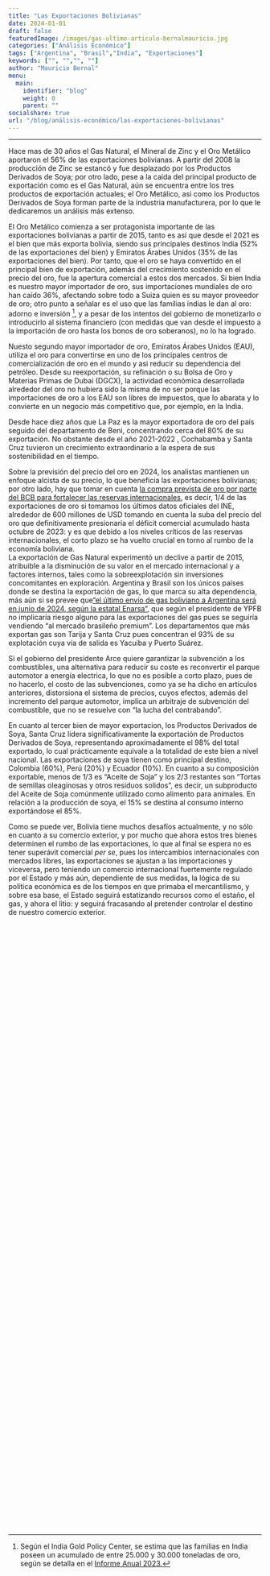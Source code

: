 ```yaml
---
title: "Las Exportaciones Bolivianas"
date: 2024-01-01
draft: false
featuredImage: /images/gas-ultimo-articulo-bernalmauricio.jpg
categories: ["Análisis Económico"]
tags: ["Argentina", "Brasil","India", "Exportaciones"]
keywords: ["", "","", ""]
author: "Mauricio Bernal"
menu:
  main:
    identifier: "blog"
    weight: 0 
    parent: ""
socialshare: true
url: "/blog/análisis-económico/las-exportaciones-bolivianas"
---
```


<script src="/rmarkdown-libs/htmlwidgets/htmlwidgets.js"></script>
<script src="/rmarkdown-libs/plotly-binding/plotly.js"></script>
<script src="/rmarkdown-libs/typedarray/typedarray.min.js"></script>
<script src="/rmarkdown-libs/jquery/jquery.min.js"></script>
<link href="/rmarkdown-libs/crosstalk/css/crosstalk.min.css" rel="stylesheet" />
<script src="/rmarkdown-libs/crosstalk/js/crosstalk.min.js"></script>
<link href="/rmarkdown-libs/plotly-htmlwidgets-css/plotly-htmlwidgets.css" rel="stylesheet" />
<script src="/rmarkdown-libs/plotly-main/plotly-latest.min.js"></script>

------------------------------------------------------------------------

Hace mas de 30 años el Gas Natural, el Mineral de Zinc y el Oro Metálico aportaron el 56% de las exportaciones bolivianas. A partir del 2008 la producción de Zinc se estancó y fue desplazado por los Productos Derivados de Soya; por otro lado, pese a la caída del principal producto de exportación como es el Gas Natural, aún se encuentra entre los tres productos de exportación actuales; el Oro Metálico, asi como los Productos Derivados de Soya forman parte de la industria manufacturera, por lo que le dedicaremos un análisis más extenso.

El Oro Metálico comienza a ser protagonista importante de las exportaciones bolivianas a partir de 2015, tanto es así que desde el 2021 es el bien que más exporta bolivia, siendo sus principales destinos India (52% de las exportaciones del bien) y Emiratos Árabes Unidos (35% de las exportaciones del bien). Por tanto, que el oro se haya convertido en el principal bien de exportación, además del crecimiento sostenido en el precio del oro, fue la apertura comercial a estos dos mercados. Si bien India es nuestro mayor importador de oro, sus importaciones mundiales de oro han caído 36%, afectando sobre todo a Suiza quien es su mayor proveedor de oro; otro punto a señalar es el uso que las familias indias le dan al oro: adorno e inversión [^1], y a pesar de los intentos del gobierno de monetizarlo o introducirlo al sistema financiero (con medidas que van desde el impuesto a la importación de oro hasta los bonos de oro soberanos), no lo ha logrado.

Nuesto segundo mayor importador de oro, Emiratos Árabes Unidos (EAU), utiliza el oro para convertirse en uno de los principales centros de comercialización de oro en el mundo y asi reducir su dependencia del petróleo. Desde su reexportación, su refinación o su Bolsa de Oro y Materias Primas de Dubai (DGCX), la actividad económica desarrollada alrededor del oro no hubiera sido la misma de no ser porque las importaciones de oro a los EAU son libres de impuestos, que lo abarata y lo convierte en un negocio más competitivo que, por ejemplo, en la India.

Desde hace diez años que La Paz es la mayor exportadora de oro del país seguido del departamento de Beni, concentrando cerca del 80% de su exportación. No obstante desde el año 2021-2022 , Cochabamba y Santa Cruz tuvieron un crecimiento extraordinario a la espera de sus sostenibilidad en el tiempo.

Sobre la previsión del precio del oro en 2024, los analistas mantienen un enfoque alcista de su precio, lo que beneficia las exportaciones bolivianas; por otro lado, hay que tomar en cuenta [la compra prevista de oro por parte del BCB para fortalecer las reservas internacionales](https://www.opinion.com.bo/articulo/pais/bcb-compra-500-kilos-oro-preve-adquirir-10-toneladas/20240110000044933418.html), es decir, 1/4 de las exportaciones de oro si tomamos los últimos datos oficiales del INE, alrededor de 600 millones de USD tomando en cuenta la suba del precio del oro que definitivamente presionaría el déficit comercial acumulado hasta octubre de 2023: y es que debido a los niveles críticos de las reservas internacionales, el corto plazo se ha vuelto crucial en torno al rumbo de la economía boliviana.  
La exportación de Gas Natural experimentó un declive a partir de 2015, atribuible a la disminución de su valor en el mercado internacional y a factores internos, tales como la sobreexplotación sin inversiones concomitantes en exploración. Argentina y Brasil son los únicos países donde se destina la exportación de gas, lo que marca su alta dependencia, más aún si se prevee que[“el último envío de gas boliviano a Argentina será en junio de 2024, según la estatal Enarsa”](https://eldeber.com.bo/dinero/el-ultimo-envio-de-gas-boliviano-a-argentina-sera-en-junio-de-2024-segun-la-estatal-enarsa_338145), que según el presidente de YPFB no implicaría riesgo alguno para las exportaciones del gas pues se seguiría vendiendo “al mercado brasileño premium”. Los departamentos que más exportan gas son Tarija y Santa Cruz pues concentran el 93% de su explotación cuya vía de salida es Yacuiba y Puerto Suárez.

Si el gobierno del presidente Arce quiere garantizar la subvención a los combustibles, una alternativa para reducir su coste es reconvertir el parque automotor a energía electrica, lo que no es posible a corto plazo, pues de no hacerlo, el costo de las subvenciones, como ya se ha dicho en artículos anteriores, distorsiona el sistema de precios, cuyos efectos, además del incremento del parque automotor, implica un arbitraje de subvención del combustible, que no se resuelve con “la lucha del contrabando”.

En cuanto al tercer bien de mayor exportacion, los Productos Derivados de Soya, Santa Cruz lidera significativamente la exportación de Productos Derivados de Soya, representando aproximadamente el 98% del total exportado, lo cual prácticamente equivale a la totalidad de este bien a nivel nacional. Las exportaciones de soya tienen como principal destino, Colombia (60%), Perú (20%) y Ecuador (10%). En cuanto a su composición exportable, menos de 1/3 es “Aceite de Soja” y los 2/3 restantes son “Tortas de semillas oleaginosas y otros residuos solidos”, es decir, un subproducto del Aceite de Soja comúnmente utilizado como alimento para animales. En relación a la producción de soya, el 15% se destina al consumo interno exportándose el 85%.

Como se puede ver, Bolivia tiene muchos desafíos actualmente, y no sólo en cuanto a su comercio exterior, y por mucho que ahora estos tres bienes determinen el rumbo de las exportaciones, lo que al final se espera no es tener superávit comercial *per se*, pues los intercambios internacionales con mercados libres, las exportaciones se ajustan a las importaciones y viceversa, pero teniendo un comercio internacional fuertemente regulado por el Estado y más aún, dependiente de sus medidas, la lógica de su política económica es de los tiempos en que primaba el mercantilismo, y sobre esa base, el Estado seguirá estatizando recursos como el estaño, el gas, y ahora el litio: y seguirá fracasando al pretender controlar el destino de nuestro comercio exterior.

<div>
<div class="plotly html-widget html-fill-item-overflow-hidden html-fill-item" id="htmlwidget-1" style="width:100%;height:400px;"></div>
<script type="application/json" data-for="htmlwidget-1">{"x":{"visdat":{"ebce83332c":["function () ","plotlyVisDat"]},"cur_data":"ebce83332c","attrs":{"ebce83332c":{"x":{},"y":{},"marker":{"color":["skyblue","lightgreen","lightcoral","gold","lightsalmon","lightseagreen","plum","lightsteelblue","lightpink","lightcyan"]},"alpha_stroke":1,"sizes":[10,100],"spans":[1,20],"type":"bar"}},"layout":{"margin":{"b":100,"l":60,"t":100,"r":10},"title":"Top 10 Productos de Exportación <br> Enero a Octubre 2023(p) <br> (En Millones USD)","titlefont":{"size":14},"showlegend":false,"xaxis":{"domain":[0,1],"automargin":true,"title":"","type":"category","categoryorder":"array","categoryarray":["Carne de la Especie Bovina","Productos Derivados de Girasol","Mineral de Plomo","Semillas y Habas de Soya","Estaño Metálico","Mineral de Plata","Mineral de Zinc","Productos Derivados de Soya","Gas Natural","Oro Metálico"]},"yaxis":{"domain":[0,1],"automargin":true,"title":"","tickformat":"$,.0f"},"hovermode":"closest"},"source":"A","config":{"modeBarButtonsToAdd":["hoverclosest","hovercompare"],"showSendToCloud":false},"data":[{"x":["Oro Metálico","Gas Natural","Productos Derivados de Soya","Mineral de Zinc","Mineral de Plata","Estaño Metálico","Semillas y Habas de Soya","Mineral de Plomo","Productos Derivados de Girasol","Carne de la Especie Bovina"],"y":[2241.13057313,1729.89527102,1323.52465164,1120.22358905,736.4094911,329.26081807,206.06307001,176.63362296,108.05751411,98.58327026],"marker":{"color":["skyblue","lightgreen","lightcoral","gold","lightsalmon","lightseagreen","plum","lightsteelblue","lightpink","lightcyan"],"line":{"color":"rgba(31,119,180,1)"}},"type":"bar","error_y":{"color":"rgba(31,119,180,1)"},"error_x":{"color":"rgba(31,119,180,1)"},"xaxis":"x","yaxis":"y","frame":null}],"highlight":{"on":"plotly_click","persistent":false,"dynamic":false,"selectize":false,"opacityDim":0.2,"selected":{"opacity":1},"debounce":0},"shinyEvents":["plotly_hover","plotly_click","plotly_selected","plotly_relayout","plotly_brushed","plotly_brushing","plotly_clickannotation","plotly_doubleclick","plotly_deselect","plotly_afterplot","plotly_sunburstclick"],"base_url":"https://plot.ly"},"evals":[],"jsHooks":[]}</script>
</div>
<div>
<div class="plotly html-widget html-fill-item-overflow-hidden html-fill-item" id="htmlwidget-2" style="width:100%;height:400px;"></div>
<script type="application/json" data-for="htmlwidget-2">{"x":{"visdat":{"ebc19c310f8":["function () ","plotlyVisDat"],"ebc705f7149":["function () ","data"],"ebc69d5e15":["function () ","data"],"ebc3243327":["function () ","data"],"ebc509d6e85":["function () ","data"]},"cur_data":"ebc509d6e85","attrs":{"ebc705f7149":{"alpha_stroke":1,"sizes":[10,100],"spans":[1,20],"values":{},"labels":{},"type":"pie","name":"Argentina","title":"Argentina","domain":{"x":[0,0.49],"y":[0.5,1]},"scalegroup":"one","rotation":30,"hole":0,"titlefont":{"size":14},"showlegend":false,"margin":{"b":100,"t":100},"xaxis":{"title":""},"yaxis":{"title":""},"inherit":true},"ebc69d5e15":{"alpha_stroke":1,"sizes":[10,100],"spans":[1,20],"values":{},"labels":{},"type":"pie","name":"Brasil","title":"Brasil","domain":{"x":[0.49,1],"y":[0.49,1]},"scalegroup":"two","rotation":-90,"hole":0,"titlefont":{"size":14},"showlegend":false,"margin":{"b":100,"t":100},"xaxis":{"title":""},"yaxis":{"title":""},"inherit":true},"ebc3243327":{"alpha_stroke":1,"sizes":[10,100],"spans":[1,20],"values":{},"labels":{},"type":"pie","name":"India","title":"India","domain":{"x":[0,0.49],"y":[0,0.49]},"scalegroup":"three","rotation":90,"hole":0,"titlefont":{"size":14},"showlegend":false,"margin":{"b":100,"t":100},"xaxis":{"title":""},"yaxis":{"title":""},"inherit":true},"ebc509d6e85":{"alpha_stroke":1,"sizes":[10,100],"spans":[1,20],"values":{},"labels":{},"type":"pie","name":"China","title":"China","domain":{"x":[0.5,1],"y":[0,0.49]},"scalegroup":"four","rotation":-90,"hole":0,"titlefont":{"size":14},"showlegend":false,"margin":{"b":100,"t":100},"xaxis":{"title":""},"yaxis":{"title":""},"inherit":true}},"layout":{"margin":{"b":40,"l":60,"t":100,"r":10},"title":"Principales Destinos de las Exportaciones <br> Enero a Octubre 2023(p) <br> (Millones de USD)","showlegend":false,"titlefont":{"size":14},"hovermode":"closest"},"source":"A","config":{"modeBarButtonsToAdd":["hoverclosest","hovercompare"],"showSendToCloud":false},"data":[{"values":[610.17061095,172.80057798,3.6646188,35.31786472,7.0518339,2.09057476,25.05516879],"labels":["Gas Natural","Semillas y Habas de Soya","Urea Granulada","Bananas","Sulfato de Bario Natural","Palmitos","Otros Productos"],"type":"pie","name":"Argentina","title":"Argentina","domain":{"x":[0,0.49],"y":[0.5,1]},"scalegroup":"one","rotation":30,"hole":0,"titlefont":{"size":14},"showlegend":false,"margin":{"b":100,"t":100},"xaxis":{"title":""},"yaxis":{"title":""},"marker":{"color":"rgba(31,119,180,1)","line":{"color":"rgba(255,255,255,1)"}},"frame":null},{"values":[1119.72466007,46.23232,34.29633508,13.61677928,9.335967,5.71325149,55.46629865],"labels":["Gas Natural","Urea Granulada","Boratos","Gas Licuado de Petróleo","Cloruro de Potasio","Antimonio Metálico y Óxidos de Antimonio","Otros Productos"],"type":"pie","name":"Brasil","title":"Brasil","domain":{"x":[0.49,1],"y":[0.49,1]},"scalegroup":"two","rotation":-90,"hole":0,"titlefont":{"size":14},"showlegend":false,"margin":{"b":100,"t":100},"xaxis":{"title":""},"yaxis":{"title":""},"marker":{"color":"rgba(255,127,14,1)","line":{"color":"rgba(255,255,255,1)"}},"frame":null},{"values":[1174.21118522,0.75751649,0.02905996,3.310535,0.26155747],"labels":["Oro Metálico","Mineral de Antimonio","Cueros y Manufacturas de Cuero","Boratos","Otros Productos"],"type":"pie","name":"India","title":"India","domain":{"x":[0,0.49],"y":[0,0.49]},"scalegroup":"three","rotation":90,"hole":0,"titlefont":{"size":14},"showlegend":false,"margin":{"b":100,"t":100},"xaxis":{"title":""},"yaxis":{"title":""},"marker":{"color":"rgba(44,160,44,1)","line":{"color":"rgba(255,255,255,1)"}},"frame":null},{"values":[407.60656213,253.67592405,84.83521664,114.75831882,17.97496238,86.14387146],"labels":["Mineral de Plata","Mineral de Zinc","Carne de la Especie Bovina","Mineral de Plomo","Maderas y Manufacturas de Madera","Otros Productos"],"type":"pie","name":"China","title":"China","domain":{"x":[0.5,1],"y":[0,0.49]},"scalegroup":"four","rotation":-90,"hole":0,"titlefont":{"size":14},"showlegend":false,"margin":{"b":100,"t":100},"xaxis":{"title":""},"yaxis":{"title":""},"marker":{"color":"rgba(214,39,40,1)","line":{"color":"rgba(255,255,255,1)"}},"frame":null}],"highlight":{"on":"plotly_click","persistent":false,"dynamic":false,"selectize":false,"opacityDim":0.2,"selected":{"opacity":1},"debounce":0},"shinyEvents":["plotly_hover","plotly_click","plotly_selected","plotly_relayout","plotly_brushed","plotly_brushing","plotly_clickannotation","plotly_doubleclick","plotly_deselect","plotly_afterplot","plotly_sunburstclick"],"base_url":"https://plot.ly"},"evals":[],"jsHooks":[]}</script>
</div>
<div>
<div class="plotly html-widget html-fill-item-overflow-hidden html-fill-item" id="htmlwidget-3" style="width:100%;height:400px;"></div>
<script type="application/json" data-for="htmlwidget-3">{"x":{"visdat":{"ebc6de060cc":["function () ","plotlyVisDat"],"ebc82159e":["function () ","data"],"ebc20826c5a":["function () ","data"],"ebc21b45bb4":["function () ","data"],"ebc71802ee4":["function () ","data"]},"cur_data":"ebc71802ee4","attrs":{"ebc82159e":{"alpha_stroke":1,"sizes":[10,100],"spans":[1,20],"values":{},"labels":{},"type":"pie","name":"Santa Cruz","title":"Santa Cruz","domain":{"x":[0,0.49],"y":[0.5,1]},"scalegroup":"one","rotation":-90,"hole":0,"titlefont":{"size":14},"showlegend":false,"margin":{"b":100,"t":100},"xaxis":{"title":""},"yaxis":{"title":""},"inherit":true},"ebc20826c5a":{"alpha_stroke":1,"sizes":[10,100],"spans":[1,20],"values":{},"labels":{},"type":"pie","name":"Potosí","title":"Potosí","domain":{"x":[0.49,1],"y":[0.49,1]},"scalegroup":"two","rotation":90,"hole":0,"titlefont":{"size":14},"showlegend":false,"margin":{"b":100,"t":100},"xaxis":{"title":""},"yaxis":{"title":""},"inherit":true},"ebc21b45bb4":{"alpha_stroke":1,"sizes":[10,100],"spans":[1,20],"values":{},"labels":{},"type":"pie","name":"La Paz","title":"La Paz","domain":{"x":[0,0.49],"y":[0,0.49]},"scalegroup":"three","rotation":90,"hole":0,"titlefont":{"size":14},"showlegend":false,"margin":{"b":100,"t":100},"xaxis":{"title":""},"yaxis":{"title":""},"inherit":true},"ebc71802ee4":{"alpha_stroke":1,"sizes":[10,100],"spans":[1,20],"values":{},"labels":{},"type":"pie","name":"Tarija","title":"Tarija","domain":{"x":[0.5,1],"y":[0,0.49]},"scalegroup":"four","rotation":-90,"hole":0,"titlefont":{"size":14},"showlegend":false,"margin":{"b":100,"t":100},"xaxis":{"title":""},"yaxis":{"title":""},"inherit":true}},"layout":{"margin":{"b":40,"l":60,"t":100,"r":10},"title":"Exportaciones por Departamento <br> Enero a Octubre 2023(p) <br> (Millones de USD)","showlegend":false,"titlefont":{"size":14},"annotations":[{"x":0.9,"y":-0.17,"xref":"paper","yref":"paper","showarrow":false,"text":"Fuente: Instituto Nacional de Estadística (INE)","font":{"size":13,"color":"black"},"align":"right","xanchor":"right","yanchor":"bottom"},{"x":0.9,"y":-0.17,"xref":"paper","yref":"paper","showarrow":false,"text":"Fuente: Instituto Nacional de Estadística (INE)","font":{"size":13,"color":"black"},"align":"right","xanchor":"right","yanchor":"bottom"}],"hovermode":"closest"},"source":"A","config":{"modeBarButtonsToAdd":["hoverclosest","hovercompare"],"showSendToCloud":false},"data":[{"values":[1294.35872901,662.26074523,204.31509101,104.9198876,98.58327026,29.64675473,47.98488231,472.42041557,139.53],"labels":["Productos Derivados de Soya","Gas Natural","Semillas y Habas de Soya","Productos Derivados de Girasol","Carne de la Especie Bovina","Alcohol Etílico","Azúcar","Otros Productos","Oro Metálico"],"type":"pie","name":"Santa Cruz","title":"Santa Cruz","domain":{"x":[0,0.49],"y":[0.5,1]},"scalegroup":"one","rotation":-90,"hole":0,"titlefont":{"size":14},"showlegend":false,"margin":{"b":100,"t":100},"xaxis":{"title":""},"yaxis":{"title":""},"marker":{"color":"rgba(31,119,180,1)","line":{"color":"rgba(255,255,255,1)"}},"frame":null},{"values":[937.84791337,639.76467228,146.07831208,91.19353002,66.44310558,6.609929,14.129754,92.3322588],"labels":["Mineral de Zinc","Mineral de Plata","Mineral de Plomo","Plata Metálica","Boratos","Carbonato de Litio","Cloruro de Potasio","Otros Productos"],"type":"pie","name":"Potosí","title":"Potosí","domain":{"x":[0.49,1],"y":[0.49,1]},"scalegroup":"two","rotation":90,"hole":0,"titlefont":{"size":14},"showlegend":false,"margin":{"b":100,"t":100},"xaxis":{"title":""},"yaxis":{"title":""},"marker":{"color":"rgba(255,127,14,1)","line":{"color":"rgba(255,255,255,1)"}},"frame":null},{"values":[1565.81574991,6.60181591,74.80433746,8.99813105,8.81764658,4.914229,192.49914404],"labels":["Oro Metálico","Joyería de Oro","Mineral de Zinc","Café sin Tostar","Maderas y Manufacturas de Madera","Productos Textiles","Otros Productos"],"type":"pie","name":"La Paz","title":"La Paz","domain":{"x":[0,0.49],"y":[0,0.49]},"scalegroup":"three","rotation":90,"hole":0,"titlefont":{"size":14},"showlegend":false,"margin":{"b":100,"t":100},"xaxis":{"title":""},"yaxis":{"title":""},"marker":{"color":"rgba(44,160,44,1)","line":{"color":"rgba(255,255,255,1)"}},"frame":null},{"values":[956.6630776,18.66714071,3.63966785,3.93653,0.24940172,9.39823677],"labels":["Gas Natural","Gas Licuado de Petróleo","Isopentano (Condensado de Gas Natural)","Productos Derivados de Soya","Bebidas","Otros Productos"],"type":"pie","name":"Tarija","title":"Tarija","domain":{"x":[0.5,1],"y":[0,0.49]},"scalegroup":"four","rotation":-90,"hole":0,"titlefont":{"size":14},"showlegend":false,"margin":{"b":100,"t":100},"xaxis":{"title":""},"yaxis":{"title":""},"marker":{"color":"rgba(214,39,40,1)","line":{"color":"rgba(255,255,255,1)"}},"frame":null}],"highlight":{"on":"plotly_click","persistent":false,"dynamic":false,"selectize":false,"opacityDim":0.2,"selected":{"opacity":1},"debounce":0},"shinyEvents":["plotly_hover","plotly_click","plotly_selected","plotly_relayout","plotly_brushed","plotly_brushing","plotly_clickannotation","plotly_doubleclick","plotly_deselect","plotly_afterplot","plotly_sunburstclick"],"base_url":"https://plot.ly"},"evals":[],"jsHooks":[]}</script>
</div>

[^1]: Según el India Gold Policy Center, se estima que las familias en India poseen un acumulado de entre 25.000 y 30.000 toneladas de oro, según se detalla en el [Informe Anual 2023.](https://www.iima.ac.in/sites/default/files/2023-06/IIMA%20IGPC%202023%20Annual%20Report.pdf)
